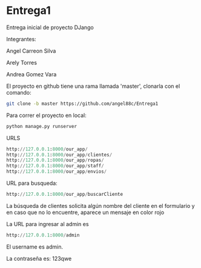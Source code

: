# Entrega1

Entrega inicial de proyecto DJango

Integrantes:

Angel Carreon Silva

Arely Torres

Andrea Gomez Vara

El proyecto en github tiene una rama llamada 'master', clonarla con el comando:

```bash
git clone -b master https://github.com/angel88c/Entrega1
```

Para correr el proyecto en local:

```bash
python manage.py runserver
```


URLS

```python
http://127.0.0.1:8000/our_app/
http://127.0.0.1:8000/our_app/clientes/
http://127.0.0.1:8000/our_app/ropas/
http://127.0.0.1:8000/our_app/staff/
http://127.0.0.1:8000/our_app/envios/
```

URL para busqueda:

```python
http://127.0.0.1:8000/our_app/buscarCliente
```

La búsqueda de clientes solicita algún nombre del cliente en el formulario y en caso que no lo encuentre, aparece un mensaje en color rojo

La URL para ingresar al admin es

```python
http://127.0.0.1:8000/admin
```

El username es admin.

La contraseña es: 123qwe